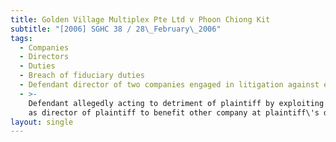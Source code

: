 ```yaml
---
title: Golden Village Multiplex Pte Ltd v Phoon Chiong Kit
subtitle: "[2006] SGHC 38 / 28\_February\_2006"
tags:
  - Companies
  - Directors
  - Duties
  - Breach of fiduciary duties
  - Defendant director of two companies engaged in litigation against each other
  - >-
    Defendant allegedly acting to detriment of plaintiff by exploiting position
    as director of plaintiff to benefit other company at plaintiff\'s detriment
layout: single
---
```


